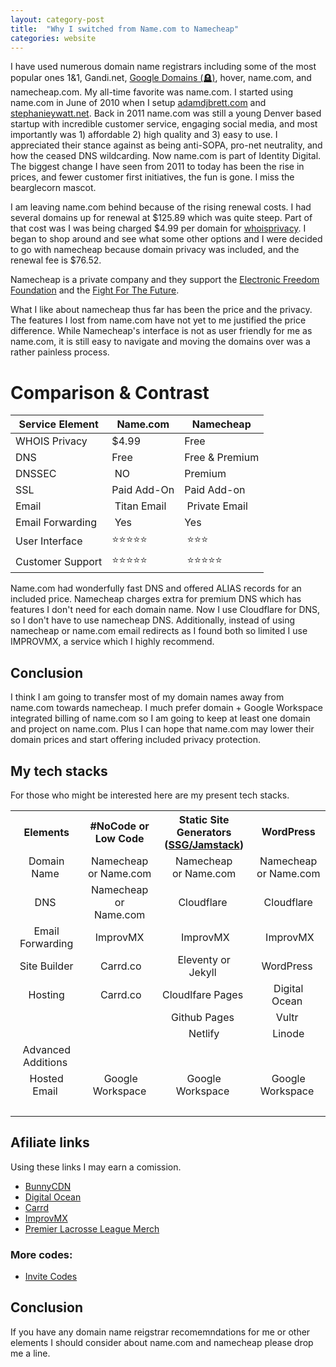 ```yaml
---
layout: category-post
title:  "Why I switched from Name.com to Namecheap"
categories: website
---
```


I have used numerous domain name registrars including some of the most popular ones 1&1, Gandi.net, [Google Domains (🪦)](https://killedbygoogle.com/), hover, name.com, and namecheap.com. My all-time favorite was name.com. I started using name.com in June of 2010 when I setup [adamdjbrett.com](https://adamdjbrett.com) and [stephanieywatt.net](https://stephaniewyatt.net). Back in 2011 name.com was still a young Denver based startup with incredible customer service, engaging social media, and most importantly was 1) affordable 2) high quality and 3) easy to use. I appreciated their stance against as being anti-SOPA, pro-net neutrality, and how the ceased DNS wildcarding. Now name.com is part of Identity Digital. The biggest change I have seen from 2011 to today has been the rise in prices, and fewer customer first initiatives, the fun is gone. I miss the bearglecorn mascot.

I am leaving name.com behind because of the rising renewal costs. I had several domains up for renewal at $125.89 which was quite steep. Part of that cost was I was being charged $4.99 per domain for [whoisprivacy](https://www.name.com/account/whoisprivacy). I began to shop around and see what some other options and I were decided to go with namecheap because domain privacy was included, and the renewal fee is $76.52.

Namecheap is a private company and they support the [Electronic Freedom Foundation](https://www.eff.org/) and the [Fight For The Future](https://www.fightforthefuture.org/).

What I like about namecheap thus far has been the price and the privacy. The features I lost from name.com have not yet to me justified the price difference. While Namecheap's interface is not as user friendly for me as name.com, it is still easy to navigate and moving the domains over was a rather painless process.

# Comparison & Contrast
<table>
<tbody>
  <thead>
<tr>
<th><strong>Service Element</strong></th>
<th><strong>Name.com</strong></th>
<th><strong>Namecheap</strong></th>
</tr>
  </thead>
<tr>
<td>WHOIS Privacy</td>
<td>$4.99</td>
<td>Free</td>
</tr>
<tr>
<td>DNS</td>
<td>Free</td>
<td>Free &amp; Premium</td>
</tr>
<tr>
<td>DNSSEC</td>
<td>&nbsp;NO</td>
<td>Premium</td>
</tr>
<tr>
<td>SSL</td>
<td>Paid Add-On</td>
<td>Paid Add-on</td>
</tr>
<tr>
<td>Email</td>
<td>&nbsp;Titan Email</td>
<td>&nbsp;Private Email</td>
</tr>
<tr>
<td>Email Forwarding</td>
<td>&nbsp;Yes</td>
<td>Yes</td>
</tr>
<tr>
<td>User Interface</td>
<td>⭐️⭐️⭐️⭐️⭐️&nbsp;</td>
<td>&nbsp;⭐️⭐️⭐️</td>
</tr>
<tr>
<td>Customer Support</td>
<td>⭐️⭐️⭐️⭐️⭐️&nbsp;</td>
<td>&nbsp;⭐️⭐️⭐️⭐️⭐️&nbsp;</td>
</tr>
</tbody>
</table>

Name.com had wonderfully fast DNS and offered ALIAS records for an included price. Namecheap charges extra for premium DNS which has features I don't need for each domain name. Now I use Cloudflare for DNS, so I don't have to use namecheap DNS. Additionally, instead of using namecheap or name.com email redirects as I found both so limited I use IMPROVMX, a service which I highly recommend.

## Conclusion
I think I am going to transfer most of my domain names away from name.com towards namecheap. I much prefer domain + Google Workspace integrated billing of name.com so I am going to keep at least one domain and project on name.com. Plus I can hope that name.com may lower their domain prices and start offering included privacy protection.

## My tech stacks
For those who might be interested here are my present tech stacks.
<table>
<tbody>
<tr>
<th style="text-align: center;"><strong>Elements</strong></th>
<th style="text-align: center;"><strong>#NoCode or </strong><br /><strong>Low Code</strong></th>
<th style="text-align: center;"><strong>Static Site Generators </strong><br /><strong> (<a href="https://jamstack.org/" target="_blank" rel="noopener">SSG/Jamstack</a>)</strong></th>
<td style="text-align: center;"><strong>WordPress</strong></td>
</tr>
<tr>
<td style="text-align: center;">Domain Name&nbsp;</td>
<td style="text-align: center;">Namecheap <br />or Name.com</td>
<td style="text-align: center;">Namecheap <br />or Name.com</td>
<td style="text-align: center;">Namecheap <br />or Name.com</td>
</tr>
<tr>
<td style="text-align: center;">DNS&nbsp;</td>
<td style="text-align: center;">Namecheap or <br /> Name.com</td>
<td style="text-align: center;">Cloudflare&nbsp;</td>
<td style="text-align: center;">Cloudflare</td>
</tr>
<tr>
<td style="text-align: center;">Email Forwarding</td>
<td style="text-align: center;">ImprovMX</td>
<td style="text-align: center;">&nbsp;ImprovMX</td>
<td style="text-align: center;">&nbsp;ImprovMX</td>
</tr>
<tr>
<td style="text-align: center;">Site Builder</td>
<td style="text-align: center;">&nbsp;Carrd.co</td>
<td style="text-align: center;">Eleventy or Jekyll&nbsp;</td>
<td style="text-align: center;">WordPress&nbsp;</td>
</tr>
<tr>
<td style="text-align: center;">Hosting</td>
<td style="text-align: center;">&nbsp;Carrd.co</td>
<td style="text-align: center;">Cloudlfare Pages&nbsp;</td>
<td style="text-align: center;">Digital Ocean&nbsp;</td>
</tr>
<tr>
<td style="text-align: center;">&nbsp;</td>
<td style="text-align: center;">&nbsp;</td>
<td style="text-align: center;">Github Pages&nbsp;</td>
<td style="text-align: center;">Vultr&nbsp;</td>
</tr>
<tr>
<td style="text-align: center;">&nbsp;</td>
<td style="text-align: center;">&nbsp;</td>
<td style="text-align: center;">Netlify</td>
<td style="text-align: center;">Linode</td>
</tr>
<tr>
<td style="text-align: center;">Advanced Additions&nbsp;</td>
<td style="text-align: center;">&nbsp;</td>
<td style="text-align: center;">&nbsp;</td>
<td style="text-align: center;">&nbsp;</td>
</tr>
<tr>
<td style="text-align: center;">Hosted Email&nbsp;</td>
<td style="text-align: center;">&nbsp;Google Workspace</td>
<td style="text-align: center;">Google Workspace&nbsp;</td>
<td style="text-align: center;">Google Workspace&nbsp;</td>
</tr>
<tr>
<td>&nbsp;</td>
<td>&nbsp;</td>
<td>&nbsp;</td>
<td>&nbsp;</td>
</tr>
</tbody>
</table>

## Afiliate links
Using these links I may earn a comission.
- [BunnyCDN](https://bunnycdn.com/?ref=wtn001abeo)
- [Digital Ocean](https://m.do.co/c/ff35163be632)
- [Carrd](https://try.carrd.co/adjb)
- [ImprovMX](https://improvmx.com/)
- [Premier Lacrosse League Merch](https://refer.premierlacrosseleague.com/adam4673)
### More codes:
- [Invite Codes](https://invt.co/@adjb)

## Conclusion
If you have any domain name reigstrar recomemndations for me or other elements I should consider about name.com and namecheap please drop me a line.